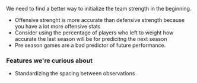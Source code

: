 
We need to find a better way to initialize the team strength in the beginning.

- Offensive strenght is more accurate than defensive strength because you have a lot more offensive stats
- Consider using the percentage of players who left to weight how accurate the last season will be for predicitng the next season
- Pre season games are a bad predictor of future performance.

### Features we're curious about

- Standardizing the spacing between observations


